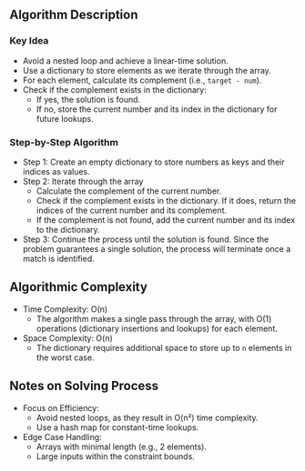 ## Algorithm Description
### Key Idea
- Avoid a nested loop and achieve a linear-time solution.
- Use a dictionary to store elements as we iterate through the array.
- For each element, calculate its complement (i.e., ```target - num```).
- Check if the complement exists in the dictionary:
  - If yes, the solution is found.
  - If no, store the current number and its index in the dictionary for future lookups.

### Step-by-Step Algorithm
- Step 1: Create an empty dictionary to store numbers as keys and their indices as values.
- Step 2: Iterate through the array
  - Calculate the complement of the current number.
  - Check if the complement exists in the dictionary. If it does, return the indices of the current number and its complement.
  - If the complement is not found, add the current number and its index to the dictionary.
- Step 3: Continue the process until the solution is found. Since the problem guarantees a single solution, the process will terminate once a match is identified.

## Algorithmic Complexity
- Time Complexity: O(n)
  - The algorithm makes a single pass through the array, with O(1) operations (dictionary insertions and lookups) for each element.
- Space Complexity: O(n)
  - The dictionary requires additional space to store up to ```n``` elements in the worst case.

## Notes on Solving Process
- Focus on Efficiency:
  - Avoid nested loops, as they result in O(n²) time complexity.
  - Use a hash map for constant-time lookups.
- Edge Case Handling:
  - Arrays with minimal length (e.g., 2 elements).
  - Large inputs within the constraint bounds.